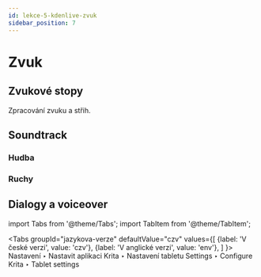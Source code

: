 ```yaml
---
id: lekce-5-kdenlive-zvuk
sidebar_position: 7
---
```


# Zvuk

## Zvukové stopy
Zpracování zvuku a střih.
## Soundtrack
### Hudba
### Ruchy

## Dialogy a voiceover
import Tabs from '@theme/Tabs';
import TabItem from '@theme/TabItem';

<Tabs
  groupId="jazykova-verze"
  defaultValue="czv"
  values={[
    {label: 'V české verzi', value: 'czv'},
    {label: 'V anglické verzi', value: 'env'},
  ]
}>
<TabItem value="czv">Nastavení ‣ Nastavit aplikaci Krita ‣ Nastavení tabletu</TabItem>
<TabItem value="env">Settings ‣ Configure Krita ‣ Tablet settings </TabItem>
</Tabs>
